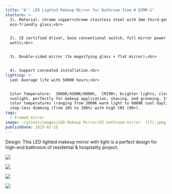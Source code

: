 ```yaml
---
title: "8'' LED Lighted Makeup Mirror for Bathroom Item # DZMM-1"
stucture: >-
  1\. Material: chrome copper+chrome stainless steel with 2mm third-generation
  eco-friendly glass;<br>


  2\. CE certified driver, base conventional switch, full mirror power 3
  watts;<br>


  3\. Double-sided mirror (3x magnifying glass + flat mirror);<br>


  4\. Support concealed installation.<br>
lighting: >-
  Led: Average life with 50000 hours;<br>


  Color Temperature:  3000K/4500K/6000k,  CRI90+, brighter lights, close to
  sunlight, perfectly for makeup application, shaving, and grooming. It has 3
  color temperatures (ranging from 3000K warm light to 6000K cool daylight) and
  step-less dimming (from 10% to 100%) with high CRI (90+).
tags:
  - Framed mirror
image: ~/assets/images/LED Makeup Mirror/DZ bathroom mirror  (17).jpeg
publishDate: 2025-02-15
---
```

Design: This LED lighted makeup mirror with light is a perfect design for high-end bathroom of residental & hospitality project.

![](~/assets/images/LED%20Makeup%20Mirror/DZ%20bathroom%20mirror%20%20(18).jpeg)

![](~/assets/images/LED%20Makeup%20Mirror/DZ%20bathroom%20mirror%20%20(27).jpeg)

![](~/assets/images/LED%20Makeup%20Mirror/DZ%20bathroom%20mirror%20%20(28).jpeg)

![](~/assets/images/LED%20Makeup%20Mirror/DZ%20bathroom%20mirror%20%20(29).jpeg)
